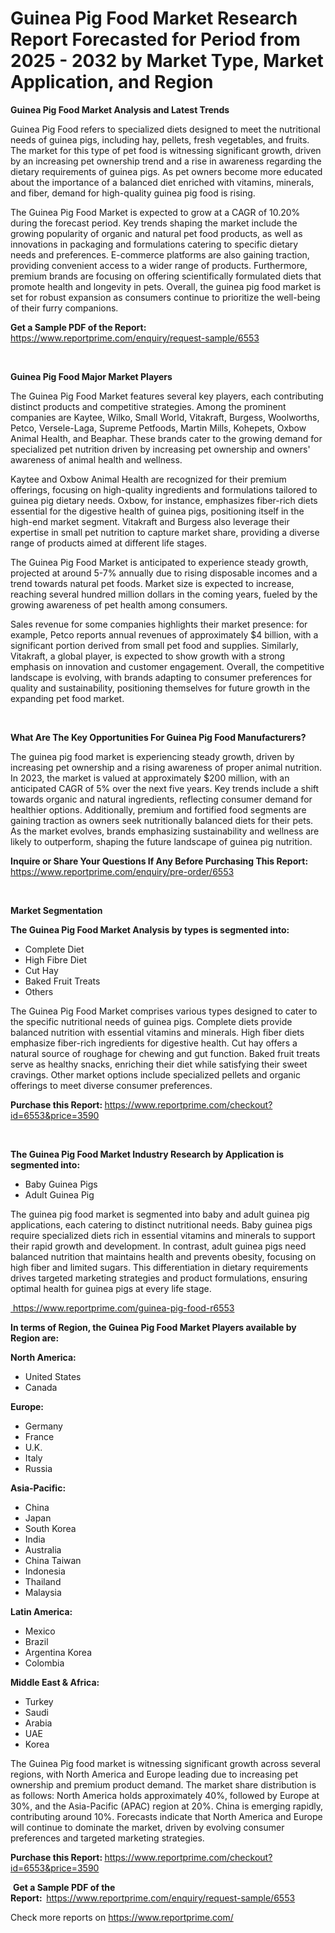 <p><h1>Guinea Pig Food Market Research Report Forecasted for Period from 2025 -  2032 by Market Type, Market Application, and Region</h1></p><p><strong>Guinea Pig Food Market Analysis and Latest Trends</strong></p>
<p><p>Guinea Pig Food refers to specialized diets designed to meet the nutritional needs of guinea pigs, including hay, pellets, fresh vegetables, and fruits. The market for this type of pet food is witnessing significant growth, driven by an increasing pet ownership trend and a rise in awareness regarding the dietary requirements of guinea pigs. As pet owners become more educated about the importance of a balanced diet enriched with vitamins, minerals, and fiber, demand for high-quality guinea pig food is rising.</p><p>The Guinea Pig Food Market is expected to grow at a CAGR of 10.20% during the forecast period. Key trends shaping the market include the growing popularity of organic and natural pet food products, as well as innovations in packaging and formulations catering to specific dietary needs and preferences. E-commerce platforms are also gaining traction, providing convenient access to a wider range of products. Furthermore, premium brands are focusing on offering scientifically formulated diets that promote health and longevity in pets. Overall, the guinea pig food market is set for robust expansion as consumers continue to prioritize the well-being of their furry companions.</p></p>
<p><strong>Get a Sample PDF of the Report:&nbsp;</strong> <a href="https://www.reportprime.com/enquiry/request-sample/6553?utm_campaign=3443&utm_medium=2&utm_source=Github&utm_content=ia&utm_term=19032025&utm_id=guinea-pig-food">https://www.reportprime.com/enquiry/request-sample/6553</a></p>
<p>&nbsp;</p>
<p><strong>Guinea Pig Food Major Market Players</strong></p>
<p><p>The Guinea Pig Food Market features several key players, each contributing distinct products and competitive strategies. Among the prominent companies are Kaytee, Wilko, Small World, Vitakraft, Burgess, Woolworths, Petco, Versele-Laga, Supreme Petfoods, Martin Mills, Kohepets, Oxbow Animal Health, and Beaphar. These brands cater to the growing demand for specialized pet nutrition driven by increasing pet ownership and owners' awareness of animal health and wellness.</p><p>Kaytee and Oxbow Animal Health are recognized for their premium offerings, focusing on high-quality ingredients and formulations tailored to guinea pig dietary needs. Oxbow, for instance, emphasizes fiber-rich diets essential for the digestive health of guinea pigs, positioning itself in the high-end market segment. Vitakraft and Burgess also leverage their expertise in small pet nutrition to capture market share, providing a diverse range of products aimed at different life stages.</p><p>The Guinea Pig Food Market is anticipated to experience steady growth, projected at around 5-7% annually due to rising disposable incomes and a trend towards natural pet foods. Market size is expected to increase, reaching several hundred million dollars in the coming years, fueled by the growing awareness of pet health among consumers.</p><p>Sales revenue for some companies highlights their market presence: for example, Petco reports annual revenues of approximately $4 billion, with a significant portion derived from small pet food and supplies. Similarly, Vitakraft, a global player, is expected to show growth with a strong emphasis on innovation and customer engagement. Overall, the competitive landscape is evolving, with brands adapting to consumer preferences for quality and sustainability, positioning themselves for future growth in the expanding pet food market.</p></p>
<p>&nbsp;</p>
<p><strong>What Are The Key Opportunities For Guinea Pig Food Manufacturers?</strong></p>
<p><p>The guinea pig food market is experiencing steady growth, driven by increasing pet ownership and a rising awareness of proper animal nutrition. In 2023, the market is valued at approximately $200 million, with an anticipated CAGR of 5% over the next five years. Key trends include a shift towards organic and natural ingredients, reflecting consumer demand for healthier options. Additionally, premium and fortified food segments are gaining traction as owners seek nutritionally balanced diets for their pets. As the market evolves, brands emphasizing sustainability and wellness are likely to outperform, shaping the future landscape of guinea pig nutrition.</p></p>
<p><strong>Inquire or Share Your Questions If Any Before Purchasing This Report:</strong> <a href="https://www.reportprime.com/enquiry/pre-order/6553?utm_campaign=3443&utm_medium=2&utm_source=Github&utm_content=ia&utm_term=19032025&utm_id=guinea-pig-food">https://www.reportprime.com/enquiry/pre-order/6553</a></p>
<p>&nbsp;</p>
<p><strong>Market Segmentation</strong></p>
<p><strong>The Guinea Pig Food Market Analysis by types is segmented into:</strong></p>
<p><ul><li>Complete Diet</li><li>High Fibre Diet</li><li>Cut Hay</li><li>Baked Fruit Treats</li><li>Others</li></ul></p>
<p><p>The Guinea Pig Food Market comprises various types designed to cater to the specific nutritional needs of guinea pigs. Complete diets provide balanced nutrition with essential vitamins and minerals. High fiber diets emphasize fiber-rich ingredients for digestive health. Cut hay offers a natural source of roughage for chewing and gut function. Baked fruit treats serve as healthy snacks, enriching their diet while satisfying their sweet cravings. Other market options include specialized pellets and organic offerings to meet diverse consumer preferences.</p></p>
<p><strong>Purchase this Report:&nbsp;</strong><a href="https://www.reportprime.com/checkout?id=6553&price=3590&utm_campaign=3443&utm_medium=2&utm_source=Github&utm_content=ia&utm_term=19032025&utm_id=guinea-pig-food">https://www.reportprime.com/checkout?id=6553&price=3590</a></p>
<p>&nbsp;</p>
<p><strong>The Guinea Pig Food Market Industry Research by Application is segmented into:</strong></p>
<p><ul><li>Baby Guinea Pigs</li><li>Adult Guinea Pig</li></ul></p>
<p><p>The guinea pig food market is segmented into baby and adult guinea pig applications, each catering to distinct nutritional needs. Baby guinea pigs require specialized diets rich in essential vitamins and minerals to support their rapid growth and development. In contrast, adult guinea pigs need balanced nutrition that maintains health and prevents obesity, focusing on high fiber and limited sugars. This differentiation in dietary requirements drives targeted marketing strategies and product formulations, ensuring optimal health for guinea pigs at every life stage.</p></p>
<p><a href="https://www.reportprime.com/guinea-pig-food-r6553?utm_campaign=3443&utm_medium=2&utm_source=Github&utm_content=ia&utm_term=19032025&utm_id=guinea-pig-food">&nbsp;https://www.reportprime.com/guinea-pig-food-r6553</a></p>
<p><strong>In terms of Region, the Guinea Pig Food Market Players available by Region are:</strong></p>
<p>
    <p> <strong> North America: </strong>
        <ul>
            <li>United States</li>
            <li>Canada</li>
        </ul>
        </p> 
    <p> <strong> Europe: </strong>
        <ul>
            <li>Germany</li>
            <li>France</li>
            <li>U.K.</li>
            <li>Italy</li>
            <li>Russia</li>
        </ul>
        </p> 
    <p> <strong> Asia-Pacific: </strong>
        <ul>
            <li>China</li>
            <li>Japan</li>
            <li>South Korea</li>
            <li>India</li>
            <li>Australia</li>
            <li>China Taiwan</li>
            <li>Indonesia</li>
            <li>Thailand</li>
            <li>Malaysia</li>
        </ul>
        </p> 
    <p> <strong> Latin America: </strong>
        <ul>
            <li>Mexico</li>
            <li>Brazil</li>
            <li>Argentina Korea</li>
            <li>Colombia</li>
        </ul>
        </p> 
    <p> <strong> Middle East & Africa: </strong>
        <ul>
            <li>Turkey</li>
            <li>Saudi</li>
            <li>Arabia</li>
            <li>UAE</li>
            <li>Korea</li>
        </ul>
    </p>
    </p>
<p><p>The Guinea Pig food market is witnessing significant growth across several regions, with North America and Europe leading due to increasing pet ownership and premium product demand. The market share distribution is as follows: North America holds approximately 40%, followed by Europe at 30%, and the Asia-Pacific (APAC) region at 20%. China is emerging rapidly, contributing around 10%. Forecasts indicate that North America and Europe will continue to dominate the market, driven by evolving consumer preferences and targeted marketing strategies.</p></p>
<p><strong>Purchase this Report: </strong><a href="https://www.reportprime.com/checkout?id=6553&price=3590&utm_campaign=3443&utm_medium=2&utm_source=Github&utm_content=ia&utm_term=19032025&utm_id=guinea-pig-food">https://www.reportprime.com/checkout?id=6553&price=3590</a></p>
<p>&nbsp;<strong>Get a Sample PDF of the Report:&nbsp;&nbsp;</strong><a href="https://www.reportprime.com/enquiry/request-sample/6553?utm_campaign=3443&utm_medium=2&utm_source=Github&utm_content=ia&utm_term=19032025&utm_id=guinea-pig-food">https://www.reportprime.com/enquiry/request-sample/6553</a></p>
<p><strong></strong></p>
<p>Check more reports on <a href="https://www.reportprime.com/?utm_campaign=3443&utm_medium=2&utm_source=Github&utm_content=ia&utm_term=19032025&utm_id=guinea-pig-food">https://www.reportprime.com/</a></p>